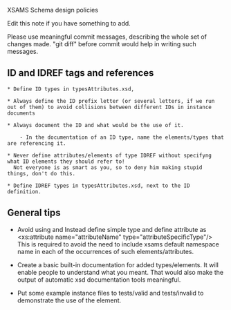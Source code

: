 XSAMS Schema design policies

Edit this note if you have something to add.

Please use meaningful commit messages, describing the whole set of changes made.
"git diff" before commit would help in writing such messages.

ID and IDREF tags and references
------------------------------------
	
	* Define ID types in typesAttributes.xsd,
	
	* Always define the ID prefix letter (or several letters, if we run out of them) to avoid collisions between different IDs in instance documents
	
	* Always document the ID and what would be the use of it.
	
	    - In the documentation of an ID type, name the elements/types that are referencing it.
	
	* Never define attributes/elements of type IDREF without specifyng what ID elements they should refer to!
	  Not everyone is as smart as you, so to deny him making stupid things, don't do this.
	  
	* Define IDREF types in typesAttributes.xsd, next to the ID definition.
	
General tips
---------------
	
* Avoid using <attribute ref="attributeName"/> and <element ref="elementName"/>
  Instead define simple type and define attribute as <xs:attribute name="attributeName" type="attributeSpecificType"/>
  This is required to avoid the need to include xsams default namespace name 
  in each of the occurrences of such elements/attributes.

* Create a basic built-in documentation for added types/elements.
  It will enable people to understand what you meant.
  That would also make the output of automatic xsd documentation tools meaningful.

* Put some example instance files to tests/valid and tests/invalid to demonstrate the use of the element.
  
